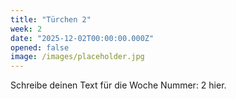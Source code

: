 ```yaml
---
title: "Türchen 2"
week: 2
date: "2025-12-02T00:00:00.000Z"
opened: false
image: /images/placeholder.jpg
---
```


Schreibe deinen Text für die Woche Nummer: 2 hier.
